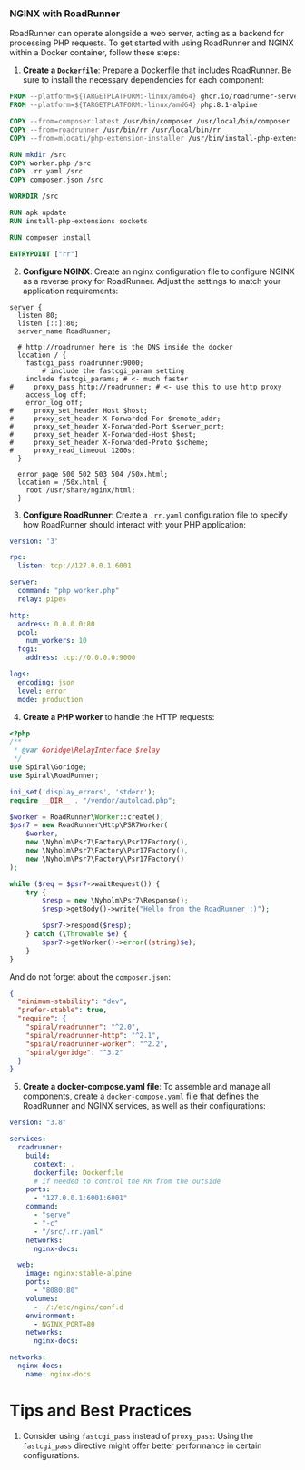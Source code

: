 ### NGINX with RoadRunner

RoadRunner can operate alongside a web server, acting as a backend for processing PHP requests. To get started with using RoadRunner and NGINX within a Docker container, follow these steps:

1. **Create a `Dockerfile`**: Prepare a Dockerfile that includes RoadRunner. Be sure to install the necessary dependencies for each component:

```dockerfile
FROM --platform=${TARGETPLATFORM:-linux/amd64} ghcr.io/roadrunner-server/roadrunner:latest as roadrunner
FROM --platform=${TARGETPLATFORM:-linux/amd64} php:8.1-alpine

COPY --from=composer:latest /usr/bin/composer /usr/local/bin/composer
COPY --from=roadrunner /usr/bin/rr /usr/local/bin/rr
COPY --from=mlocati/php-extension-installer /usr/bin/install-php-extensions /usr/local/bin/

RUN mkdir /src
COPY worker.php /src
COPY .rr.yaml /src
COPY composer.json /src

WORKDIR /src

RUN apk update
RUN install-php-extensions sockets

RUN composer install

ENTRYPOINT ["rr"]
```

2. **Configure NGINX**: Create an nginx configuration file to configure NGINX as a reverse proxy for RoadRunner. Adjust the settings to match your application requirements:

```nginx configuration
server {
  listen 80;
  listen [::]:80;
  server_name RoadRunner;

  # http://roadrunner here is the DNS inside the docker
  location / {
    fastcgi_pass roadrunner:9000;
        # include the fastcgi_param setting
    include fastcgi_params; # <- much faster
#     proxy_pass http://roadrunner; # <- use this to use http proxy
    access_log off;
    error_log off;
#     proxy_set_header Host $host;
#     proxy_set_header X-Forwarded-For $remote_addr;
#     proxy_set_header X-Forwarded-Port $server_port;
#     proxy_set_header X-Forwarded-Host $host;
#     proxy_set_header X-Forwarded-Proto $scheme;
#     proxy_read_timeout 1200s;
  }

  error_page 500 502 503 504 /50x.html;
  location = /50x.html {
    root /usr/share/nginx/html;
  }
```

3. **Configure RoadRunner**: Create a `.rr.yaml` configuration file to specify how RoadRunner should interact with your PHP application:

```yaml
version: '3'

rpc:
  listen: tcp://127.0.0.1:6001

server:
  command: "php worker.php"
  relay: pipes

http:
  address: 0.0.0.0:80
  pool:
    num_workers: 10
  fcgi:
    address: tcp://0.0.0.0:9000

logs:
  encoding: json
  level: error
  mode: production
```

4. **Create a PHP worker** to handle the HTTP requests:

```php
<?php
/**
 * @var Goridge\RelayInterface $relay
 */
use Spiral\Goridge;
use Spiral\RoadRunner;

ini_set('display_errors', 'stderr');
require __DIR__ . "/vendor/autoload.php";

$worker = RoadRunner\Worker::create();
$psr7 = new RoadRunner\Http\PSR7Worker(
    $worker,
    new \Nyholm\Psr7\Factory\Psr17Factory(),
    new \Nyholm\Psr7\Factory\Psr17Factory(),
    new \Nyholm\Psr7\Factory\Psr17Factory()
);

while ($req = $psr7->waitRequest()) {
    try {
        $resp = new \Nyholm\Psr7\Response();
        $resp->getBody()->write("Hello from the RoadRunner :)");

        $psr7->respond($resp);
    } catch (\Throwable $e) {
        $psr7->getWorker()->error((string)$e);
    }
}
```

And do not forget about the `composer.json`:

```json
{
  "minimum-stability": "dev",
  "prefer-stable": true,
  "require": {
    "spiral/roadrunner": "^2.0",
    "spiral/roadrunner-http": "^2.1",
    "spiral/roadrunner-worker": "^2.2",
    "spiral/goridge": "^3.2"
  }
}
```

5. **Create a docker-compose.yaml file**: To assemble and manage all components, create a `docker-compose.yaml` file that defines the RoadRunner and NGINX services, as well as their configurations:

```yaml
version: "3.8"

services:
  roadrunner:
    build:
      context: .
      dockerfile: Dockerfile
      # if needed to control the RR from the outside
    ports:
      - "127.0.0.1:6001:6001"
    command:
      - "serve"
      - "-c"
      - "/src/.rr.yaml"
    networks:
      nginx-docs:

  web:
    image: nginx:stable-alpine
    ports:
      - "8080:80"
    volumes:
      - ./:/etc/nginx/conf.d
    environment:
      - NGINX_PORT=80
    networks:
      nginx-docs:

networks:
  nginx-docs:
    name: nginx-docs
```

# Tips and Best Practices

1. Consider using `fastcgi_pass` instead of `proxy_pass`: Using the `fastcgi_pass` directive might offer better performance in certain configurations.
